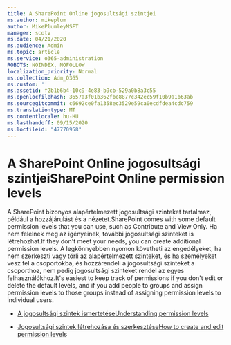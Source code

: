 ```yaml
---
title: A SharePoint Online jogosultsági szintjei
ms.author: mikeplum
author: MikePlumleyMSFT
manager: scotv
ms.date: 04/21/2020
ms.audience: Admin
ms.topic: article
ms.service: o365-administration
ROBOTS: NOINDEX, NOFOLLOW
localization_priority: Normal
ms.collection: Adm_O365
ms.custom: ''
ms.assetid: f2b1b6b4-10c9-4e83-b9cb-529a0b8a3c55
ms.openlocfilehash: 3657a3f01b362fbe8877c342ec59f10b9a1b63ab
ms.sourcegitcommit: c6692ce0fa1358ec3529e59ca0ecdfdea4cdc759
ms.translationtype: MT
ms.contentlocale: hu-HU
ms.lasthandoff: 09/15/2020
ms.locfileid: "47770958"
---
```

# <a name="sharepoint-online-permission-levels"></a><span data-ttu-id="001b9-102">A SharePoint Online jogosultsági szintjei</span><span class="sxs-lookup"><span data-stu-id="001b9-102">SharePoint Online permission levels</span></span>

<span data-ttu-id="001b9-103">A SharePoint bizonyos alapértelmezett jogosultsági szinteket tartalmaz, például a hozzájárulást és a nézetet.</span><span class="sxs-lookup"><span data-stu-id="001b9-103">SharePoint comes with some default permission levels that you can use, such as Contribute and View Only.</span></span> <span data-ttu-id="001b9-104">Ha nem felelnek meg az igényeinek, további jogosultsági szinteket is létrehozhat.</span><span class="sxs-lookup"><span data-stu-id="001b9-104">If they don't meet your needs, you can create additional permission levels.</span></span> <span data-ttu-id="001b9-105">A legkönnyebben nyomon követheti az engedélyeket, ha nem szerkeszti vagy törli az alapértelmezett szinteket, és ha személyeket vesz fel a csoportokba, és hozzárendeli a jogosultsági szinteket a csoporthoz, nem pedig jogosultsági szinteket rendel az egyes felhasználókhoz.</span><span class="sxs-lookup"><span data-stu-id="001b9-105">It's easiest to keep track of permissions if you don't edit or delete the default levels, and if you add people to groups and assign permission levels to those groups instead of assigning permission levels to individual users.</span></span>
  
- [<span data-ttu-id="001b9-106">A jogosultsági szintek ismertetése</span><span class="sxs-lookup"><span data-stu-id="001b9-106">Understanding permission levels</span></span>](https://go.microsoft.com/fwlink/?linkid=867071)
    
- [<span data-ttu-id="001b9-107">Jogosultsági szintek létrehozása és szerkesztése</span><span class="sxs-lookup"><span data-stu-id="001b9-107">How to create and edit permission levels</span></span>](https://go.microsoft.com/fwlink/?linkid=867072)
    

